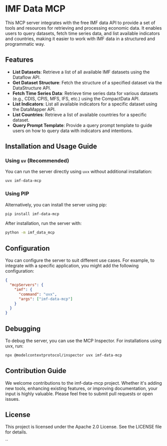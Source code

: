# IMF Data MCP

This MCP server integrates with the free IMF data API to provide a set of tools and resources for retrieving and processing economic data. It enables users to query datasets, fetch time series data, and list available indicators and countries, making it easier to work with IMF data in a structured and programmatic way.

## Features
- **List Datasets**: Retrieve a list of all available IMF datasets using the Dataflow API.
- **Get Dataset Structure**: Fetch the structure of a specified dataset via the DataStructure API.
- **Fetch Time Series Data**: Retrieve time series data for various datasets (e.g., CDIS, CPIS, MFS, IFS, etc.) using the CompactData API.
- **List Indicators**: List all available indicators for a specific dataset using the DataMapper API.
- **List Countries**: Retrieve a list of available countries for a specific dataset.
- **Query Prompt Template**: Provide a query prompt template to guide users on how to query data with indicators and intentions.

## Installation and Usage Guide

### Using `uv` (Recommended)
You can run the server directly using `uvx` without additional installation:
```bash
uvx imf-data-mcp
```
### Using PIP
Alternatively, you can install the server using pip:

```bash
pip install imf-data-mcp
```

After installation, run the server with:
```bash
python -m imf_data_mcp
```
## Configuration
You can configure the server to suit different use cases. For example, to integrate with a specific application, you might add the following configuration:

```json
{
  "mcpServers": {
    "imf": {
      "command": "uvx",
      "args": ["imf-data-mcp"]
    }
  }
}
```

## Debugging
To debug the server, you can use the MCP Inspector. For installations using uvx, run:

```bash
npx @modelcontextprotocol/inspector uvx imf-data-mcp
```

## Contribution Guide
We welcome contributions to the imf-data-mcp project. Whether it's adding new tools, enhancing existing features, or improving documentation, your input is highly valuable. Please feel free to submit pull requests or open issues.

## License
This project is licensed under the Apache 2.0 License. See the LICENSE file for details.


``
